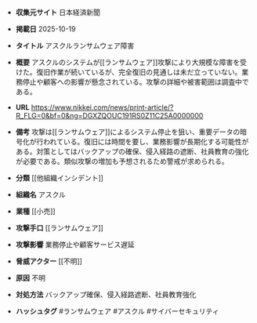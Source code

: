 - **収集元サイト**
日本経済新聞

- **掲載日**
2025-10-19

- **タイトル**
アスクルランサムウェア障害

- **概要**
アスクルのシステムが[[ランサムウェア]]攻撃により大規模な障害を受けた。復旧作業が続いているが、完全復旧の見通しは未だ立っていない。業務停止や顧客への影響が懸念されている。攻撃の詳細や被害範囲は調査中である。

- **URL**
https://www.nikkei.com/news/print-article/?R_FLG=0&bf=0&ng=DGXZQOUC191RS0Z11C25A0000000

- **備考**
攻撃は[[ランサムウェア]]によるシステム停止を狙い、重要データの暗号化が行われている。復旧には時間を要し、業務影響が長期化する可能性がある。対策としてはバックアップの確保、侵入経路の遮断、社員教育の強化が必要である。類似攻撃の増加も予想されるため警戒が求められる。

- **分類**
[[他組織インシデント]]

- **組織名**
アスクル

- **業種**
[[小売]]

- **攻撃手口**
[[ランサムウェア]]

- **攻撃影響**
業務停止や顧客サービス遅延

- **脅威アクター**
[[不明]]

- **原因**
不明

- **対処方法**
バックアップ確保、侵入経路遮断、社員教育強化

- **ハッシュタグ**
#ランサムウェア #アスクル #サイバーセキュリティ
